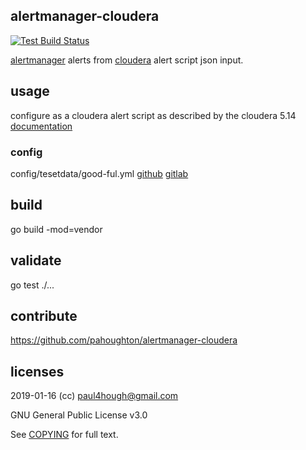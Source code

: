 ## alertmanager-cloudera

[![Test Build Status](https://travis-ci.org/pahoughton/alertmanager-cloudera.png)](https://travis-ci.org/pahoughton/alertmanager-cloudera)

[alertmanager](https://prometheus.io/docs/alerting/alertmanager/)
alerts from
[cloudera](https://www.cloudera.com/documentation/enterprise/5-14-x/topics/cm_ag_alert_script.html#concept_sfx_lkw_yt)
alert script json input.

## usage

configure as a cloudera alert script as described by the cloudera 5.14
[documentation](https://www.cloudera.com/documentation/enterprise/5-14-x/topics/cm_ag_alert_script.html#concept_sfx_lkw_yt)

### config

config/tesetdata/good-ful.yml
[github](blob/master/config/testdata/good-full.yml)
[gitlab](../master/config/testdata/good-full.yml)

## build

go build -mod=vendor

## validate

go test ./...

## contribute

https://github.com/pahoughton/alertmanager-cloudera

## licenses

2019-01-16 (cc) <paul4hough@gmail.com>

GNU General Public License v3.0

See [COPYING](../master/COPYING) for full text.
